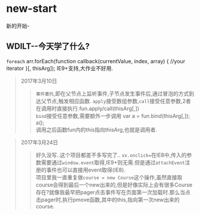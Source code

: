 # new-start
新的开始-

WDILT--今天学了什么?
------

`foreach`
arr.forEach(function callback(currentValue, index, array) {
    //your iterator
}[, thisArg]); IE9+支持,大作业不好用.<br>
>2017年3月10日<br>
>>`事件委托`,即在父节点上监听事件,子节点发生事件后,通过冒泡的方式到达父节点,触发相应函数.
>>`apply`接受数组参数,`call`接受任意参数,2者在调用时直接执行.fun.apply/call(thisArg[,])<br>
>>`bind`接受任意参数,需要额外一步调用 var a = fun.bind(thisArg[,]); a();<br>
>>调用之后函数fun内的this指向thisArg,也就是调用者.<br>

>2017年3月24日<br>
>>好久没写..这个项目都差不多写完了..
>>`xx.onclick=`在IE8中,传入的参数需要通过`window.event`取得,IE9+则无需.但是通过`attachEvent`注册的事件也可以直接用event取得(IE8).<br>
>>项目里我一直重复做`course = new Course`这个操作,虽然直接取course会得到最后一个new出来的,但是好像实际上会有很多Course存在?就像我最早把pager点击事件写在页面第一次加载时.那么当点击pager时,执行pmove函数,其中的this,指向第一次new出来的course.<br>
